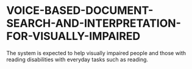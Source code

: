 # VOICE-BASED-DOCUMENT-SEARCH-AND-INTERPRETATION-FOR-VISUALLY-IMPAIRED
The system is expected to help visually impaired people and those with reading disabilities with everyday tasks such as reading.
